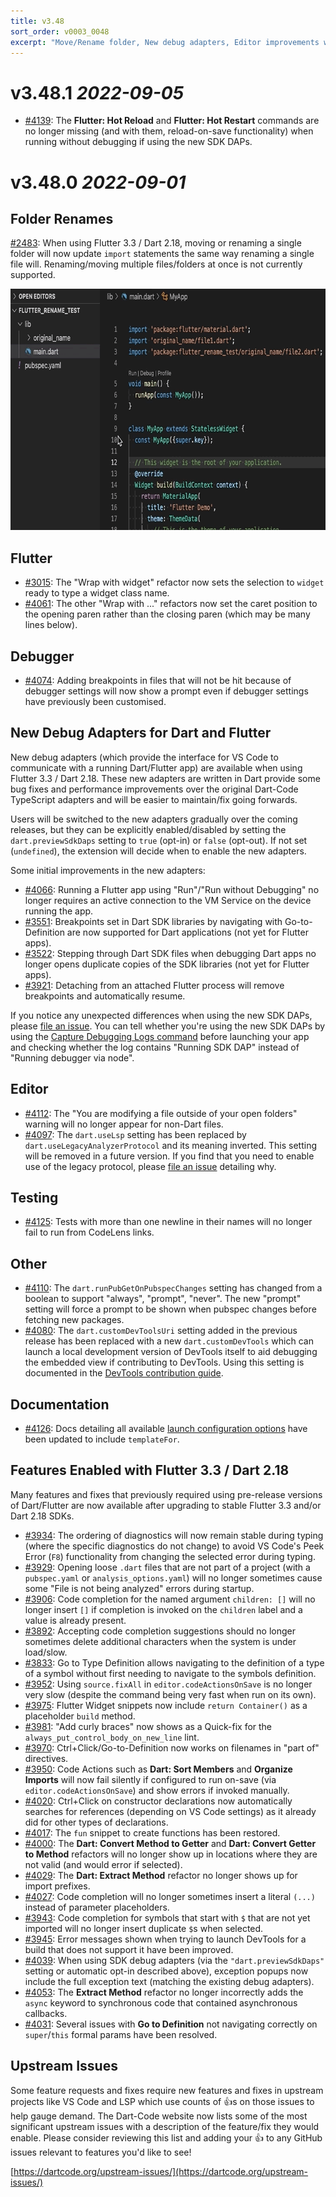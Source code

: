 ```yaml
---
title: v3.48
sort_order: v0003_0048
excerpt: "Move/Rename folder, New debug adapters, Editor improvements with Flutter 3.3/Dart 2.18"
---
```


# v3.48.1 *2022-09-05*

- [#4139](https://github.com/Dart-Code/Dart-Code/issues/4139): The **Flutter: Hot Reload** and **Flutter: Hot Restart** commands are no longer missing (and with them, reload-on-save functionality) when running without debugging if using the new SDK DAPs.

# v3.48.0 *2022-09-01*

## Folder Renames

[#2483](https://github.com/Dart-Code/Dart-Code/issues/2483): When using Flutter 3.3 / Dart 2.18, moving or renaming a single folder will now update `import` statements the same way renaming a single file will. Renaming/moving multiple files/folders at once is not currently supported.

<img loading="lazy" src="/images/release_notes/v3.48/rename_folder.gif" width="726" height="386" />

## Flutter

- [#3015](https://github.com/Dart-Code/Dart-Code/issues/3015): The "Wrap with widget" refactor now sets the selection to `widget` ready to type a widget class name.
- [#4061](https://github.com/Dart-Code/Dart-Code/issues/4061): The other "Wrap with ..." refactors now set the caret position to the opening paren rather than the closing paren (which may be many lines below).

## Debugger

- [#4074](https://github.com/Dart-Code/Dart-Code/issues/4074): Adding breakpoints in files that will not be hit because of debugger settings will now show a prompt even if debugger settings have previously been customised.

## New Debug Adapters for Dart and Flutter

New debug adapters (which provide the interface for VS Code to communicate with a running Dart/Flutter app) are available when using Flutter 3.3 / Dart 2.18. These new adapters are written in Dart provide some bug fixes and performance improvements over the original Dart-Code TypeScript adapters and will be easier to maintain/fix going forwards.

Users will be switched to the new adapters gradually over the coming releases, but they can be explicitly enabled/disabled by setting the `dart.previewSdkDaps` setting to `true` (opt-in) or `false` (opt-out). If not set (`undefined`), the extension will decide when to enable the new adapters.

Some initial improvements in the new adapters:

- [#4066](https://github.com/Dart-Code/Dart-Code/issues/4066): Running a Flutter app using "Run"/"Run without Debugging" no longer requires an active connection to the VM Service on the device running the app.
- [#3551](https://github.com/Dart-Code/Dart-Code/issues/3551): Breakpoints set in Dart SDK libraries by navigating with Go-to-Definition are now supported for Dart applications (not yet for Flutter apps).
- [#3522](https://github.com/Dart-Code/Dart-Code/issues/3522): Stepping through Dart SDK files when debugging Dart apps no longer opens duplicate copies of the SDK libraries (not yet for Flutter apps).
- [#3921](https://github.com/Dart-Code/Dart-Code/issues/3921): Detaching from an attached Flutter process will remove breakpoints and automatically resume.

If you notice any unexpected differences when using the new SDK DAPs, please [file an issue](https://github.com/Dart-Code/Dart-Code/issues/new). You can tell whether you're using the new SDK DAPs by using the [Capture Debugging Logs command](https://dartcode.org/docs/logging/#capture-debugging-logs) before launching your app and checking whether the log contains "Running SDK DAP" instead of "Running debugger via node".

## Editor

- [#4112](https://github.com/Dart-Code/Dart-Code/issues/4112): The "You are modifying a file outside of your open folders" warning will no longer appear for non-Dart files.
- [#4097](https://github.com/Dart-Code/Dart-Code/issues/4097): The `dart.useLsp` setting has been replaced by `dart.useLegacyAnalyzerProtocol` and its meaning inverted. This setting will be removed in a future version. If you find that you need to enable use of the legacy protocol, please [file an issue](https://github.com/Dart-Code/Dart-Code/issues/new) detailing why.

## Testing

- [#4125](https://github.com/Dart-Code/Dart-Code/issues/4125): Tests with more than one newline in their names will no longer fail to run from CodeLens links.

## Other

- [#4110](https://github.com/Dart-Code/Dart-Code/issues/4110): The `dart.runPubGetOnPubspecChanges` setting has changed from a boolean to support "always", "prompt", "never". The new "prompt" setting will force a prompt to be shown when pubspec changes before fetching new packages.
- [#4080](https://github.com/Dart-Code/Dart-Code/issues/4080): The `dart.customDevToolsUri` setting added in the previous release has been replaced with a new `dart.customDevTools` which can launch a local development version of DevTools itself to aid debugging the embedded view if contributing to DevTools. Using this setting is documented in the [DevTools contribution guide](https://github.com/flutter/devtools/blob/master/CONTRIBUTING.md#development-vs-code-integration).

## Documentation

- [#4126](https://github.com/Dart-Code/Dart-Code/issues/4126): Docs detailing all available [launch configuration options](https://dartcode.org/docs/launch-configuration/) have been updated to include `templateFor`.

## Features Enabled with Flutter 3.3 / Dart 2.18

Many features and fixes that previously required using pre-release versions of Dart/Flutter are now available after upgrading to stable Flutter 3.3 and/or Dart 2.18 SDKs.

- [#3934](https://github.com/Dart-Code/Dart-Code/issues/3934): The ordering of diagnostics will now remain stable during typing (where the specific diagnostics do not change) to avoid VS Code's Peek Error (`F8`) functionality from changing the selected error during typing.
- [#3929](https://github.com/Dart-Code/Dart-Code/issues/3929): Opening loose `.dart` files that are not part of a project (with a `pubspec.yaml` or `analysis_options.yaml`) will no longer sometimes cause some "File is not being analyzed" errors during startup.
- [#3906](https://github.com/Dart-Code/Dart-Code/issues/3906): Code completion for the named argument `children: []` will no longer insert `[]` if completion is invoked on the `children` label and a value is already present.
- [#3892](https://github.com/Dart-Code/Dart-Code/issues/3892): Accepting code completion suggestions should no longer sometimes delete additional characters when the system is under load/slow.
- [#3833](https://github.com/Dart-Code/Dart-Code/issues/3833): Go to Type Definition allows navigating to the definition of a type of a symbol without first needing to navigate to the symbols definition.
- [#3952](https://github.com/Dart-Code/Dart-Code/issues/3952): Using `source.fixAll` in `editor.codeActionsOnSave` is no longer very slow (despite the command being very fast when run on its own).
- [#3975](https://github.com/Dart-Code/Dart-Code/issues/3975): Flutter Widget snippets now include `return Container()` as a placeholder `build` method.
- [#3981](https://github.com/Dart-Code/Dart-Code/issues/3981): "Add curly braces" now shows as a Quick-fix for the `always_put_control_body_on_new_line` lint.
- [#3970](https://github.com/Dart-Code/Dart-Code/issues/3970): Ctrl+Click/Go-to-Definition now works on filenames in "part of" directives.
- [#3950](https://github.com/Dart-Code/Dart-Code/issues/3950): Code Actions such as **Dart: Sort Members** and **Organize Imports** will now fail silently if configured to run on-save (via `editor.codeActionsOnSave`) and show errors if invoked manually.
- [#4020](https://github.com/Dart-Code/Dart-Code/issues/4020): Ctrl+Click on constructor declarations now automatically searches for references (depending on VS Code settings) as it already did for other types of declarations.
- [#4017](https://github.com/Dart-Code/Dart-Code/issues/4017): The `fun` snippet to create functions has been restored.
- [#4000](https://github.com/Dart-Code/Dart-Code/issues/4000): The **Dart: Convert Method to Getter** and **Dart: Convert Getter to Method** refactors will no longer show up in locations where they are not valid (and would error if selected).
- [#4029](https://github.com/Dart-Code/Dart-Code/issues/4029): The **Dart: Extract Method** refactor no longer shows up for import prefixes.
- [#4027](https://github.com/Dart-Code/Dart-Code/issues/4027): Code completion will no longer sometimes insert a literal `(...)` instead of parameter placeholders.
- [#3943](https://github.com/Dart-Code/Dart-Code/issues/3943): Code completion for symbols that start with `$` that are not yet imported will no longer insert duplicate `$`s when selected.
- [#3945](https://github.com/Dart-Code/Dart-Code/issues/3945): Error messages shown when trying to launch DevTools for a build that does not support it have been improved.
- [#4039](https://github.com/Dart-Code/Dart-Code/issues/4039): When using SDK debug adapters (via the `"dart.previewSdkDaps"` setting or automatic opt-in described above), exception popups now include the full exception text (matching the existing debug adapters).
- [#4053](https://github.com/Dart-Code/Dart-Code/issues/4053): The **Extract Method** refactor no longer incorrectly adds the `async` keyword to synchronous code that contained asynchronous callbacks.
- [#4031](https://github.com/Dart-Code/Dart-Code/issues/4031): Several issues with **Go to Definition** not navigating correctly on `super`/`this` formal params have been resolved.

## Upstream Issues

Some feature requests and fixes require new features and fixes in upstream projects like VS Code and LSP which use counts of 👍s on those issues to help gauge demand. The Dart-Code website now lists some of the most significant upstream issues with a description of the feature/fix they would enable. Please consider reviewing this list and adding your 👍 to any GitHub issues relevant to features you'd like to see!

[https://dartcode.org/upstream-issues/](https://dartcode.org/upstream-issues/)
